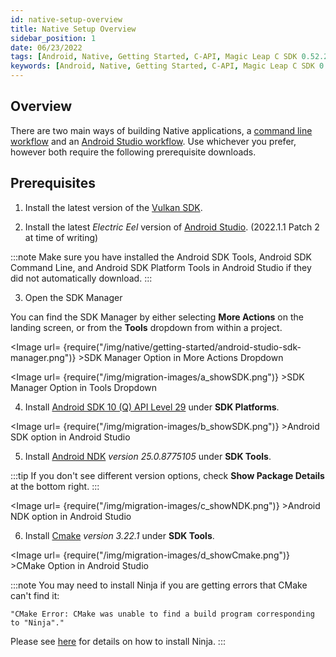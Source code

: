```yaml
---
id: native-setup-overview
title: Native Setup Overview
sidebar_position: 1
date: 06/23/2022
tags: [Android, Native, Getting Started, C-API, Magic Leap C SDK 0.52.2, Android Studio, Command Line]
keywords: [Android, Native, Getting Started, C-API, Magic Leap C SDK 0.52.2, Android Studio, Command Line]
---
```



## Overview

There are two main ways of building Native applications, a [command line workflow](/versioned_docs/version-14-Jun-2023/guides/native/getting-started/command-line-workflow.md) and an [Android Studio workflow](/versioned_docs/version-14-Jun-2023/guides/native/getting-started/android-studio-workflow.md). Use whichever you prefer, however both require the following prerequisite downloads.

## Prerequisites

1. Install the latest version of the [Vulkan SDK](https://www.lunarg.com/vulkan-sdk/).

2. Install the latest *Electric Eel* version of [Android Studio](https://developer.android.com/studio/archive). (2022.1.1 Patch 2 at time of writing)

:::note
Make sure you have installed the Android SDK Tools, Android SDK Command Line, and Android SDK Platform Tools in Android Studio if they did not automatically download.
:::

3. Open the SDK Manager

You can find the SDK Manager by either selecting **More Actions** on the landing screen, or from the **Tools** dropdown from within a project.

<Image url= {require("/img/native/getting-started/android-studio-sdk-manager.png")} >SDK Manager Option in More Actions Dropdown</Image>

<Image url= {require("/img/migration-images/a_showSDK.png")} >SDK Manager Option in Tools Dropdown</Image>

4. Install [Android SDK 10 (Q) API Level 29](https://developer.android.com/about/versions/10/setup-sdk) under **SDK Platforms**.

<Image url= {require("/img/migration-images/b_showSDK.png")} >Android SDK option in Android Studio</Image>

5. Install [Android NDK](https://developer.android.com/ndk) *version 25.0.8775105* under **SDK Tools**.

:::tip
If you don't see different version options, check **Show Package Details** at the bottom right.
:::

<Image url= {require("/img/migration-images/c_showNDK.png")} >Android NDK option in Android Studio</Image>

6. Install [Cmake](https://cmake.org/) *version 3.22.1* under **SDK Tools**.

<Image url= {require("/img/migration-images/d_showCmake.png")} >CMake Option in Android Studio</Image>

:::note
You may need to install Ninja if you are getting errors that CMake can't find it:

```shell
"CMake Error: CMake was unable to find a build program corresponding to "Ninja"."
```

Please see [here](https://ninja-build.org) for details on how to install Ninja.
:::

